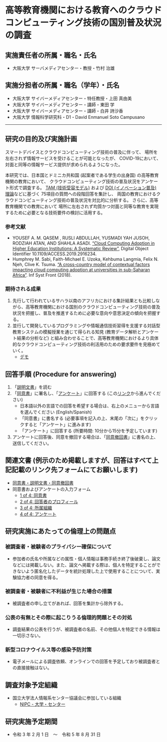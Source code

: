 # 高等教育機関における教育へのクラウドコンピューティング技術の国別普及状況の調査

## 実施責任者の所属・職名・氏名
* 大阪大学 サーバメディアセンター・教授・竹村 治雄

## 実施分担者の所属・職名（学年）・氏名
* 大阪大学 サイバーメディアセンター・特任教授・上田 真由美 
* 大阪大学 サイバーメディアセンター・講師・東田 学 
* 大阪大学 サイバーメディアセンター・講師・白井 詩沙香 
* 大阪大学 情報科学研究科・D1・David Enmanuel Soto Campusano

  
---
## 研究の目的及び実施計画

スマートデバイスとクラウドコンピューティング技術の普及に伴って、
場所を左右されず情報サービスを受けることが可能となったが、
COVID-19において、対面と同等の情報サービス提供が求められるようになった。

本研究では、日本国とドミニカ共和国 (起案者である学生の出身国) の高等教育機関の教育において、
クラウドコンピューティング技術の普及状況をアンケート形式で調査する。
[TAM (技術受容モデル)](https://en.wikipedia.org/wiki/Technology_acceptance_model)
および [DOI (イノベーション普及) 理論](https://en.wikipedia.org/wiki/Diffusion_of_innovations)などに基づく
75項目の質問への段階回答を集計し、
両国の教育におけるクラウドコンピューティング技術の普及状況を対比的に分析する。
さらに、高等教育機関での教育において
場所に左右されず均質かつ対面と同等な教育を実現するために必要となる技術要件の検討に活用する。

### 参考文献

* YOUSEF A. M. QASEM , RUSLI ABDULLAH, YUSMADI YAH JUSOH, RODZIAH ATAN, AND SHAHLA ASADI. [“Cloud Computing Adoption in Higher Education Institutions: A Systematic Review”](https://link.springer.com/content/pdf/10.1007/s10586-015-0490-4.pdf), Digital Object Identifier 10.1109/ACCESS.2019.2916234. 
* Humphrey M. Sabi, Faith-Michael E. Uzoka, Kehbuma Langmia, Felix N. Njeh, Clive K. Tsuma. [“A cross-country model of contextual factors impacting cloud computing adoption at universities in sub-Saharan Africa”](https://link.springer.com/content/pdf/10.1007/s10796-017-9739-1.pdf). Inf Syst Front (2018).
 
### 期待される成果

1. 先行して行われているサハラ以南のアフリカにおける集計結果とも比較しながら、高等教育機関における国別のクラウドコンピューティング技術の普及状況を把握し、普及を推進するために必要な意向や意思決定の傾向を把握する。
2. 並行して開発しているプログラミングや情報通信技術習得を支援する対話型教育システムの模擬授業を通じて得られる知見 (教育データ解析とアンケート結果の分析など) と組み合わせることで、高等教育機関におけるより具体的なクラウドコンピューティング技術の利活用のための要求要件を見極めていく。
   * [デモ](http://)

## 回答手順 (Procedure for answering)
1. 「[説明文書]()」を読む
2. 「[同意書]()」に署名し、「[アンケート]()」に回答する (この[リンク]()から進んでください)
   * 日本語以外の言語での回答を希望する場合は、右上のメニューから言語を選んでください (English/Spanish)
   * 「同意書」に書名する (必要事項を記入の上、末尾の「次に」をクリックすると「アンケート」に進みます)
   * 「アンケート」に回答する (所要時間: 10分から15分を予定しています)
3. アンケートに回答後、同意を撤回する場合は、「[同意撤回書]()」に書名の上、送信してください。
 
## 関連文書 (例示のため掲載しますが、回答はすべて上記記載のリンク先フォームにてお願いします)
* [同意書・説明文書・同意撤回書](https://github.com/Cloudedu-Osaka/cloudedu-osaka.github.io/blob/main/questionnaire2022/ja/%E5%90%8C%E6%84%8F%E6%9B%B8%E3%83%BB%E8%AA%AC%E6%98%8E%E6%96%87%E6%9B%B8%E3%83%BB%E5%90%8C%E6%84%8F%E6%92%A4%E5%9B%9E%E6%9B%B820210114_David.pdf)
* 同意書およびアンケートの入力フォーム
  * [1 of 4: 同意書](https://github.com/Cloudedu-Osaka/cloudedu-osaka.github.io/blob/main/questionnaire2022/ja/%E6%95%99%E8%82%B2%E7%8F%BE%E5%A0%B4%E3%81%AB%E3%81%8A%E3%81%91%E3%82%8B%E3%82%AF%E3%83%A9%E3%82%A6%E3%83%88%E3%82%99%E3%82%B3%E3%83%B3%E3%83%92%E3%82%9A%E3%83%A5%E3%83%BC%E3%83%86%E3%82%A3%E3%83%B3%E3%82%AF%E3%82%99%20%E3%82%A2%E3%83%B3%E3%82%B1%E3%83%BC%E3%83%88%E8%AA%BF%E6%9F%BBV2.0%2C%201of4.pdf)
  * [2 of 4: 回答者のプロフィール](https://github.com/Cloudedu-Osaka/cloudedu-osaka.github.io/blob/main/questionnaire2022/ja/%E6%95%99%E8%82%B2%E7%8F%BE%E5%A0%B4%E3%81%AB%E3%81%8A%E3%81%91%E3%82%8B%E3%82%AF%E3%83%A9%E3%82%A6%E3%83%88%E3%82%99%E3%82%B3%E3%83%B3%E3%83%92%E3%82%9A%E3%83%A5%E3%83%BC%E3%83%86%E3%82%A3%E3%83%B3%E3%82%AF%E3%82%99%20%E3%82%A2%E3%83%B3%E3%82%B1%E3%83%BC%E3%83%88%E8%AA%BF%E6%9F%BBV2.0%2C%202of4.pdf)
  * [3 of 4: 所属組織](https://github.com/Cloudedu-Osaka/cloudedu-osaka.github.io/blob/main/questionnaire2022/ja/%E6%95%99%E8%82%B2%E7%8F%BE%E5%A0%B4%E3%81%AB%E3%81%8A%E3%81%91%E3%82%8B%E3%82%AF%E3%83%A9%E3%82%A6%E3%83%88%E3%82%99%E3%82%B3%E3%83%B3%E3%83%92%E3%82%9A%E3%83%A5%E3%83%BC%E3%83%86%E3%82%A3%E3%83%B3%E3%82%AF%E3%82%99%20%E3%82%A2%E3%83%B3%E3%82%B1%E3%83%BC%E3%83%88%E8%AA%BF%E6%9F%BBV2.0%2C%203of4.pdf)
  * [4 of 4: アンケート](https://github.com/Cloudedu-Osaka/cloudedu-osaka.github.io/blob/main/questionnaire2022/ja/%E6%95%99%E8%82%B2%E7%8F%BE%E5%A0%B4%E3%81%AB%E3%81%8A%E3%81%91%E3%82%8B%E3%82%AF%E3%83%A9%E3%82%A6%E3%83%88%E3%82%99%E3%82%B3%E3%83%B3%E3%83%92%E3%82%9A%E3%83%A5%E3%83%BC%E3%83%86%E3%82%A3%E3%83%B3%E3%82%AF%E3%82%99%20%E3%82%A2%E3%83%B3%E3%82%B1%E3%83%BC%E3%83%88%E8%AA%BF%E6%9F%BBV2.0%2C%204of4.pdf)
 
## 研究実施にあたっての倫理上の問題点 
### 被調査者・被験者のプライバシー確保について  
* 参加者の氏名や所属などの属性・個人情報は事務手続き終了後破棄し、論文などには掲載しない。また、論文へ掲載する際は、個人を特定することができないよう匿名化したデータを統計処理した上で使用することについて、実験協力者の同意を得る。  

### 被調査者・被験者に不利益が生じた場合の措置  
* 被調査者の申し立てがあれば、回答を集計から除外する。  

### 公表の有無とその際に起こりうる倫理的問題とその対処  
* 調査結果の公表を行うが、被調査者の名前、その他個人を特定できる情報は一切示さない。  

### 新型コロナウイルス等の感染予防対策
* 電子メールによる調査依頼、オンラインでの回答を予定しており被調査者との直接接触はない。
 
## 調査対象予定組織
* 国立大学法人情報系センター協議会に参加している組織
  * [NIPC - 大学・センター](https://www.nipc.gr.jp/home/univlist)

## 研究実施予定期間 
* 令和 3 年 2 月 1 日　～　令和 5 年 8 月 31 日 
